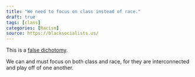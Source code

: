 ```yaml
---
title: "We need to focus on class instead of race."
draft: true
tags: [class]
categories: [Racism]
source: https://blacksocialists.us/
---
```


This is a [false dichotomy](https://en.m.wikipedia.org/wiki/False_dilemma).  
  
We can and must focus on both class and race, for they are interconnected and play off of one another.

